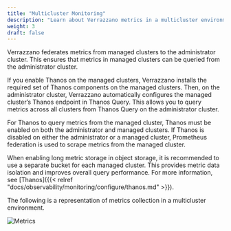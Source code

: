 ```yaml
---
title: "Multicluster Monitoring"
description: "Learn about Verrazzano metrics in a multicluster environment"
weight: 3
draft: false
---
```


Verrazzano federates metrics from managed clusters to the administrator cluster. This ensures that metrics in managed clusters can be queried from the administrator cluster.

If you enable Thanos on the managed clusters, Verrazzano installs the required set of Thanos components on the managed clusters. Then, on the administrator cluster, Verrazzano automatically configures the managed cluster’s Thanos endpoint in Thanos Query. This allows you to query metrics across all clusters from Thanos Query on the administrator cluster.

For Thanos to query metrics from the managed cluster, Thanos must be enabled on both the administrator and managed clusters. If Thanos is disabled on either the administrator or a managed cluster, Prometheus federation is used to scrape metrics from the managed cluster.

When enabling long metric storage in object storage, it is recommended to use a separate bucket for each managed cluster. This provides metric data isolation and improves overall query performance. For more information, see [Thanos]({{< relref "docs/observability/monitoring/configure/thanos.md" >}}).

The following is a representation of metrics collection in a multicluster environment.

![Metrics](/docs/images/multicluster-metrics.png)
